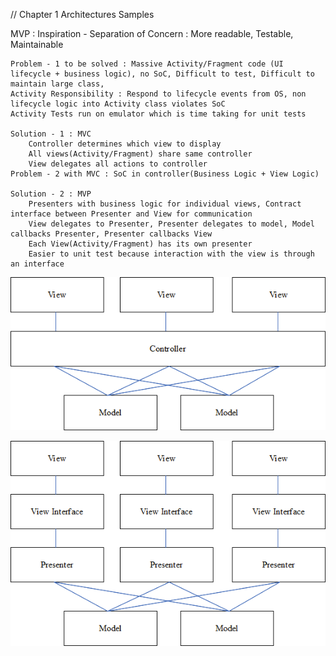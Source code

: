 // Chapter 1
Architectures Samples

MVP :
    Inspiration - Separation of Concern : More readable, Testable, Maintainable

    Problem - 1 to be solved : Massive Activity/Fragment code (UI lifecycle + business logic), no SoC, Difficult to test, Difficult to maintain large class,
    Activity Responsibility : Respond to lifecycle events from OS, non lifecycle logic into Activity class violates SoC
    Activity Tests run on emulator which is time taking for unit tests

    Solution - 1 : MVC
        Controller determines which view to display
        All views(Activity/Fragment) share same controller
        View delegates all actions to controller
    Problem - 2 with MVC : SoC in controller(Business Logic + View Logic)

    Solution - 2 : MVP
        Presenters with business logic for individual views, Contract interface between Presenter and View for communication
        View delegates to Presenter, Presenter delegates to model, Model callbacks Presenter, Presenter callbacks View
        Each View(Activity/Fragment) has its own presenter
        Easier to unit test because interaction with the view is through an interface


![img_1.png](img_1.png)

![img_2.png](img_2.png)





